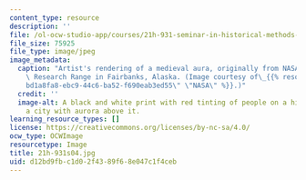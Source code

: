```yaml
---
content_type: resource
description: ''
file: /ol-ocw-studio-app/courses/21h-931-seminar-in-historical-methods-spring-2004/d12bd9fbc1d02f4389f68e047c1f4ceb_21h-931s04.jpg
file_size: 75925
file_type: image/jpeg
image_metadata:
  caption: "Artist's rendering of a medieval aura, originally from NASA's Poker Flat\
    \ Research Range in Fairbanks, Alaska. (Image courtesy of\_{{% resource_link \"\
    bd1a8fa8-ebc9-44c6-ba52-f690eab3ed55\" \"NASA\" %}}.)"
  credit: ''
  image-alt: A black and white print with red tinting of people on a hill over-looking
    a city with aurora above it.
learning_resource_types: []
license: https://creativecommons.org/licenses/by-nc-sa/4.0/
ocw_type: OCWImage
resourcetype: Image
title: 21h-931s04.jpg
uid: d12bd9fb-c1d0-2f43-89f6-8e047c1f4ceb
---
```

